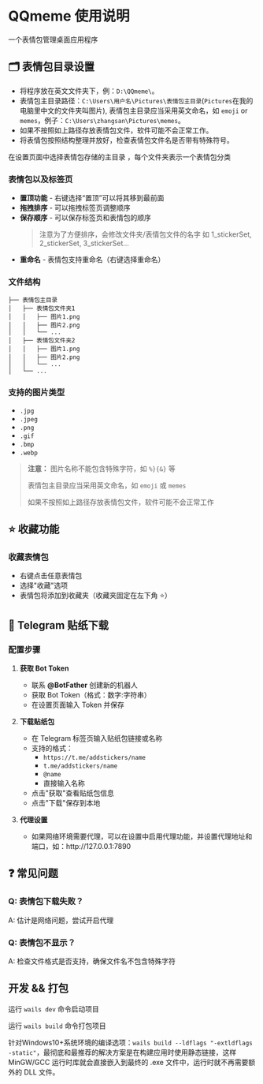 # QQmeme 使用说明

一个表情包管理桌面应用程序

## 🗂️ 表情包目录设置

* 将程序放在英文文件夹下，例：`D:\QQmeme\`。
* 表情包主目录路径：`C:\Users\用户名\Pictures\表情包主目录`(`Pictures`在我的电脑里中文的文件夹叫图片), 表情包主目录应当采用英文命名，如 `emoji` or `memes`，例子：`C:\Users\zhangsan\Pictures\memes`。
* 如果不按照如上路径存放表情包文件，软件可能不会正常工作。
* 将表情包按照结构整理并放好，检查表情包文件名是否带有特殊符号。

在设置页面中选择表情包存储的主目录 ，每个文件夹表示一个表情包分类
### 表情包以及标签页

- **置顶功能** - 右键选择“置顶”可以将其移到最前面
- **拖拽排序** - 可以拖拽标签页调整顺序
- **保存顺序** - 可以保存标签页和表情包的顺序
  > 注意为了方便排序，会修改文件夹/表情包文件的名字
  > 如 1_stickerSet, 2_stickerSet, 3_stickerSet...
- **重命名** - 表情包支持重命名（右键选择重命名）

### 文件结构

```
├── 表情包主目录
│   ├── 表情包文件夹1
│   │   ├── 图片1.png
│   │   ├── 图片2.png
│   │   └── ...
│   ├── 表情包文件夹2
│   │   ├── 图片1.png
│   │   ├── 图片2.png
│   │   └── ...
│   └── ...
```

### 支持的图片类型

- `.jpg`
- `.jpeg`
- `.png`
- `.gif`
- `.bmp`
- `.webp`

> **注意：** 图片名称不能包含特殊字符，如 `%}{&}` 等
> 
> 表情包主目录应当采用英文命名，如 `emoji` 或 `memes`
> 
> 如果不按照如上路径存放表情包文件，软件可能不会正常工作

## ⭐ 收藏功能

### 收藏表情包

- 右键点击任意表情包
- 选择"收藏"选项
- 表情包将添加到收藏夹（收藏夹固定在左下角 ⭐）

## 📱 Telegram 贴纸下载

### 配置步骤

1. **获取 Bot Token**

   - 联系 **@BotFather** 创建新的机器人
   - 获取 Bot Token（格式：数字:字符串）
   - 在设置页面输入 Token 并保存
2. **下载贴纸包**

   - 在 Telegram 标签页输入贴纸包链接或名称
   - 支持的格式：
     - `https://t.me/addstickers/name`
     - `t.me/addstickers/name`
     - `@name`
     - 直接输入名称
   - 点击"获取"查看贴纸包信息
   - 点击"下载"保存到本地
3. **代理设置**

   - 如果网络环境需要代理，可以在设置中启用代理功能，并设置代理地址和端口，如：http:\/\/127.0.0.1:7890

## ❓ 常见问题

### Q: 表情包下载失败？

A: 估计是网络问题，尝试开启代理

### Q: 表情包不显示？

A: 检查文件格式是否支持，确保文件名不包含特殊字符

## 开发 && 打包
运行 `wails dev` 命令启动项目

运行 `wails build` 命令打包项目

针对Windows10+系统环境的编译选项：`wails build --ldflags "-extldflags -static"`，最彻底和最推荐的解决方案是在构建应用时使用静态链接，这样 MinGW/GCC 运行时库就会直接嵌入到最终的 .exe 文件中，运行时就不再需要额外的 DLL 文件。
